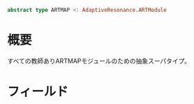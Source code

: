 ```julia
abstract type ARTMAP <: AdaptiveResonance.ARTModule
```

# 概要

すべての教師ありARTMAPモジュールのための抽象スーパタイプ。

# フィールド
